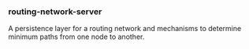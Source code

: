 ### routing-network-server

A persistence layer for a routing network and mechanisms to determine minimum paths from one node to another.

